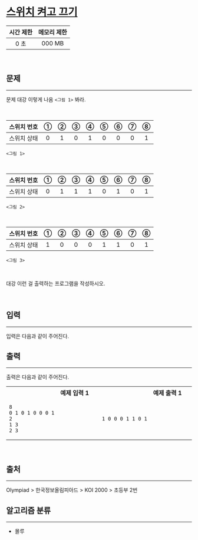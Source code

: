 # [스위치 켜고 끄기](https://www.acmicpc.net/problem/0000)

| 시간 제한 | 메모리 제한 |
| :-------: | :---------: |
|   0 초    |   000 MB    |

<br />

## 문제

<hr />

문제 대강 이렇게 나옴 `<그림 1>` 봐라.

<br/>

| 스위치 번호 |  ①  |  ②  |  ③  |  ④  |  ⑤  |  ⑥  |  ⑦  |  ⑧  |
| :---------: | :-: | :-: | :-: | :-: | :-: | :-: | :-: | :-: |
| 스위치 상태 |  0  |  1  |  0  |  1  |  0  |  0  |  0  |  1  |

`<그림 1>`

<br/>

| 스위치 번호 |  ①  |  ②  |  ③  |  ④  |  ⑤  |  ⑥  |  ⑦  |  ⑧  |
| :---------: | :-: | :-: | :-: | :-: | :-: | :-: | :-: | :-: |
| 스위치 상태 |  0  |  1  |  1  |  1  |  0  |  1  |  0  |  1  |

`<그림 2>`

<br/>

| 스위치 번호 |  ①  |  ②  |  ③  |  ④  |  ⑤  |  ⑥  |  ⑦  |  ⑧  |
| :---------: | :-: | :-: | :-: | :-: | :-: | :-: | :-: | :-: |
| 스위치 상태 |  1  |  0  |  0  |  0  |  1  |  1  |  0  |  1  |

`<그림 3>`

<br/>

대강 이런 걸 출력하는 프로그램을 작성하시오.

<br />

## 입력

<hr />
입력은 다음과 같이 주어진다.

<br />

## 출력

<hr />
출력은 다음과 같이 주어진다.

<br />

<table><tr><th><img width=120/>예제 입력 1<img width=120/></th><th><img width=120/>예제 출력 1<img width=120/></th></tr><tr><td>

```
8
0 1 0 1 0 0 0 1
2
1 3
2 3
```

</td><td>

```
1 0 0 0 1 1 0 1
```

</td></tr></table>

<br />

## 출처

<hr />
Olympiad > 한국정보올림피아드 > KOI 2000 > 초등부 2번

<br />

## 알고리즘 분류

<hr />

- 몰루
